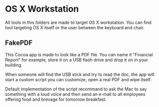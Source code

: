 # OS X Workstation

All tools in this folders are made to target OS X workstation. You can find tool targeting OS X itself or the user between the keyboard and chair.

## FakePDF

This Cocoa app is made to look like a PDF file. You can name it "Financial Report" for example, store it on a USB flash drive and drop it on in your building.

When someone will find the USB stick and try to read the doc, the app will start a custom script you can customize, open a real PDF and wipe itself.

Default implementation of the script recommand to ask the Mac to say something with a loud voice and then send an e-mail to all employees offering food and brevage for tomorrow breakfast.